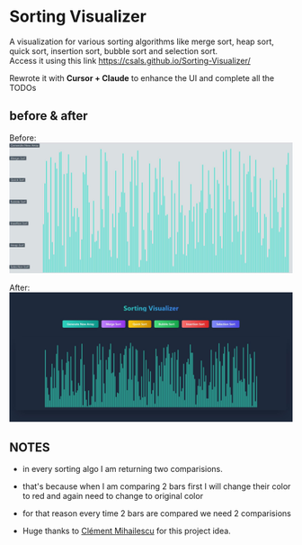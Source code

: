 # Sorting Visualizer
A visualization for various sorting algorithms like merge sort, heap sort, quick sort, insertion sort, bubble sort and selection sort.<br>
Access it using this link https://csals.github.io/Sorting-Visualizer/

Rewrote it with **Cursor + Claude** to enhance the UI and complete all the TODOs

## before & after

Before:
![Before](older_ui.JPG)

After:
![After](newer_ui_tailwind.JPG)


## NOTES
- in every sorting algo I am returning two comparisions.
- that's because when I am comparing 2 bars first I will change their color to red and again need to change to original color
- for that reason every time 2 bars are compared we need 2 comparisions


- Huge thanks to [Clément Mihailescu](https://github.com/clementmihailescu) for this project idea.

